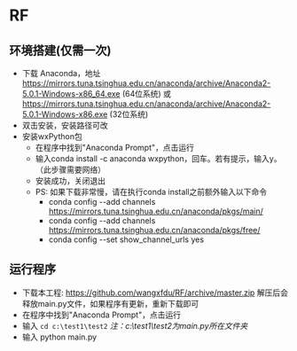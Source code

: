 # RF

## 环境搭建(仅需一次)
* 下载 Anaconda，地址 https://mirrors.tuna.tsinghua.edu.cn/anaconda/archive/Anaconda2-5.0.1-Windows-x86_64.exe (64位系统) 或 https://mirrors.tuna.tsinghua.edu.cn/anaconda/archive/Anaconda2-5.0.1-Windows-x86.exe (32位系统)
* 双击安装，安装路径可改
* 安装wxPython包
  * 在程序中找到"Anaconda Prompt"，点击运行
  * 输入conda install -c anaconda wxpython，回车。若有提示，输入y。（此步骤需要网络）
  * 安装成功，关闭退出
  * PS: 如果下载非常慢，请在执行conda install之前额外输入以下命令
    * conda config --add channels https://mirrors.tuna.tsinghua.edu.cn/anaconda/pkgs/main/
    * conda config --add channels https://mirrors.tuna.tsinghua.edu.cn/anaconda/pkgs/free/
    * conda config --set show_channel_urls yes
## 运行程序
* 下载本工程: https://github.com/wangxfdu/RF/archive/master.zip 解压后会释放main.py文件，如果程序有更新，重新下载即可
* 在程序中找到"Anaconda Prompt"，点击运行
* 输入 `cd c:\test1\test2` _注：c:\test1\test2为main.py所在文件夹_
* 输入 python main.py
